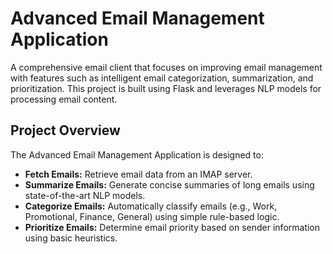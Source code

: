 # Advanced Email Management Application

A comprehensive email client that focuses on improving email management with features such as intelligent email categorization, summarization, and prioritization. This project is built using Flask and leverages NLP models for processing email content.

## Project Overview

The Advanced Email Management Application is designed to:
- **Fetch Emails:** Retrieve email data from an IMAP server.
- **Summarize Emails:** Generate concise summaries of long emails using state-of-the-art NLP models.
- **Categorize Emails:** Automatically classify emails (e.g., Work, Promotional, Finance, General) using simple rule-based logic.
- **Prioritize Emails:** Determine email priority based on sender information using basic heuristics.

